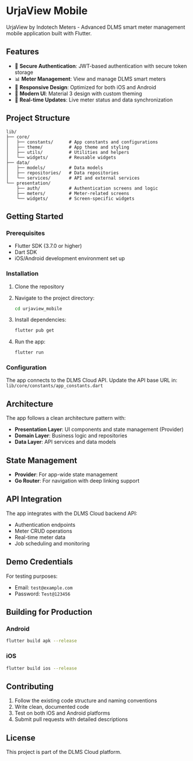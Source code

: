 # UrjaView Mobile

UrjaView by Indotech Meters - Advanced DLMS smart meter management mobile application built with Flutter.

## Features

- 🔐 **Secure Authentication**: JWT-based authentication with secure token storage
- 📊 **Meter Management**: View and manage DLMS smart meters
- 📱 **Responsive Design**: Optimized for both iOS and Android
- 🎨 **Modern UI**: Material 3 design with custom theming
- 🔄 **Real-time Updates**: Live meter status and data synchronization

## Project Structure

```
lib/
├── core/
│   ├── constants/      # App constants and configurations
│   ├── theme/          # App theme and styling
│   ├── utils/          # Utilities and helpers
│   └── widgets/        # Reusable widgets
├── data/
│   ├── models/         # Data models
│   ├── repositories/   # Data repositories
│   └── services/       # API and external services
└── presentation/
    ├── auth/           # Authentication screens and logic
    ├── meters/         # Meter-related screens
    └── widgets/        # Screen-specific widgets
```

## Getting Started

### Prerequisites

- Flutter SDK (3.7.0 or higher)
- Dart SDK
- iOS/Android development environment set up

### Installation

1. Clone the repository
2. Navigate to the project directory:
   ```bash
   cd urjaview_mobile
   ```

3. Install dependencies:
   ```bash
   flutter pub get
   ```

4. Run the app:
   ```bash
   flutter run
   ```

### Configuration

The app connects to the DLMS Cloud API. Update the API base URL in:
`lib/core/constants/app_constants.dart`

## Architecture

The app follows a clean architecture pattern with:

- **Presentation Layer**: UI components and state management (Provider)
- **Domain Layer**: Business logic and repositories
- **Data Layer**: API services and data models

## State Management

- **Provider**: For app-wide state management
- **Go Router**: For navigation with deep linking support

## API Integration

The app integrates with the DLMS Cloud backend API:
- Authentication endpoints
- Meter CRUD operations
- Real-time meter data
- Job scheduling and monitoring

## Demo Credentials

For testing purposes:
- Email: `test@example.com`
- Password: `Test@123456`

## Building for Production

### Android
```bash
flutter build apk --release
```

### iOS
```bash
flutter build ios --release
```

## Contributing

1. Follow the existing code structure and naming conventions
2. Write clean, documented code
3. Test on both iOS and Android platforms
4. Submit pull requests with detailed descriptions

## License

This project is part of the DLMS Cloud platform.